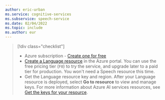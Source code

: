 ```yaml
---
author: eric-urban
ms.service: cognitive-services
ms.subservice: speech-service
ms.date: 02/04/2022
ms.topic: include
ms.author: eur
---
```


> [!div class="checklist"]
> * Azure subscription - [Create one for free](https://azure.microsoft.com/free/cognitive-services)
> * <a href="https://portal.azure.com/#create/Microsoft.CognitiveServicesTextAnalytics"  title="Create a Language resource"  target="_blank">Create a Language resource</a> in the Azure portal. You can use the free pricing tier (`F0`) to try the service, and upgrade later to a paid tier for production. You won't need a Speech resource this time. 
> * Get the Language resource key and region. After your Language resource is deployed, select **Go to resource** to view and manage keys. For more information about Azure AI services resources, see [Get the keys for your resource](~/articles/ai-services/multi-service-resource.md?pivots=azportal#get-the-keys-for-your-resource). 
